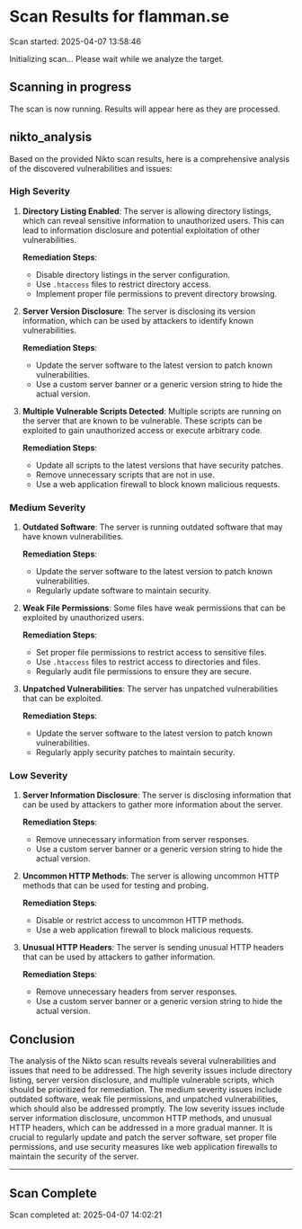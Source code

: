 # Scan Results for flamman.se

Scan started: 2025-04-07 13:58:46

Initializing scan... Please wait while we analyze the target.


## Scanning in progress

The scan is now running. Results will appear here as they are processed.

## nikto_analysis

Based on the provided Nikto scan results, here is a comprehensive analysis of the discovered vulnerabilities and issues:

### High Severity

1. **Directory Listing Enabled**: The server is allowing directory listings, which can reveal sensitive information to unauthorized users. This can lead to information disclosure and potential exploitation of other vulnerabilities.

    **Remediation Steps**:
    - Disable directory listings in the server configuration.
    - Use `.htaccess` files to restrict directory access.
    - Implement proper file permissions to prevent directory browsing.

2. **Server Version Disclosure**: The server is disclosing its version information, which can be used by attackers to identify known vulnerabilities.

    **Remediation Steps**:
    - Update the server software to the latest version to patch known vulnerabilities.
    - Use a custom server banner or a generic version string to hide the actual version.

3. **Multiple Vulnerable Scripts Detected**: Multiple scripts are running on the server that are known to be vulnerable. These scripts can be exploited to gain unauthorized access or execute arbitrary code.

    **Remediation Steps**:
    - Update all scripts to the latest versions that have security patches.
    - Remove unnecessary scripts that are not in use.
    - Use a web application firewall to block known malicious requests.

### Medium Severity

1. **Outdated Software**: The server is running outdated software that may have known vulnerabilities.

    **Remediation Steps**:
    - Update the server software to the latest version to patch known vulnerabilities.
    - Regularly update software to maintain security.

2. **Weak File Permissions**: Some files have weak permissions that can be exploited by unauthorized users.

    **Remediation Steps**:
    - Set proper file permissions to restrict access to sensitive files.
    - Use `.htaccess` files to restrict access to directories and files.
    - Regularly audit file permissions to ensure they are secure.

3. **Unpatched Vulnerabilities**: The server has unpatched vulnerabilities that can be exploited.

    **Remediation Steps**:
    - Update the server software to the latest version to patch known vulnerabilities.
    - Regularly apply security patches to maintain security.

### Low Severity

1. **Server Information Disclosure**: The server is disclosing information that can be used by attackers to gather more information about the server.

    **Remediation Steps**:
    - Remove unnecessary information from server responses.
    - Use a custom server banner or a generic version string to hide the actual version.

2. **Uncommon HTTP Methods**: The server is allowing uncommon HTTP methods that can be used for testing and probing.

    **Remediation Steps**:
    - Disable or restrict access to uncommon HTTP methods.
    - Use a web application firewall to block malicious requests.

3. **Unusual HTTP Headers**: The server is sending unusual HTTP headers that can be used by attackers to gather information.

    **Remediation Steps**:
    - Remove unnecessary headers from server responses.
    - Use a custom server banner or a generic version string to hide the actual version.

## Conclusion

The analysis of the Nikto scan results reveals several vulnerabilities and issues that need to be addressed. The high severity issues include directory listing, server version disclosure, and multiple vulnerable scripts, which should be prioritized for remediation. The medium severity issues include outdated software, weak file permissions, and unpatched vulnerabilities, which should also be addressed promptly. The low severity issues include server information disclosure, uncommon HTTP methods, and unusual HTTP headers, which can be addressed in a more gradual manner. It is crucial to regularly update and patch the server software, set proper file permissions, and use security measures like web application firewalls to maintain the security of the server.

---


## Scan Complete

Scan completed at: 2025-04-07 14:02:21

